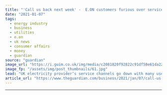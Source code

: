 ```yaml
---
title: "'Call us back next week' -  E.ON customers furious over service meltdown"
date: "2021-01-07"
tags: 
  - energy industry
  - business
  - utilities
  - e.on
  - uk news
  - consumer affairs
  - money
  - guardian
source: "guardian"
image_url: "https://i.guim.co.uk/img/media/c2081820f92822c91df58e61da222f79f2bac12b/0_1380_4559_2734/master/4559.jpg?width=460&quality=85&auto=format&fit=max&s=a3a8eefcdb7311a8fe659fe7c1e8b5d3"
image_fp: "/assets/img/post_thumbnails/61.jpg"
lead: "UK electricity provider’s service channels go down with many users left unable to top up pre-pay cardsThousands of E.ON UK customers have accused the energy supplier of overlooking them after its customer service channels shut down for weeks after a ..."
article_url: "https://www.theguardian.com/business/2021/jan/07/call-us-back-next-week-eon-customers-furious-over-service-meltdown"
---
```


---
